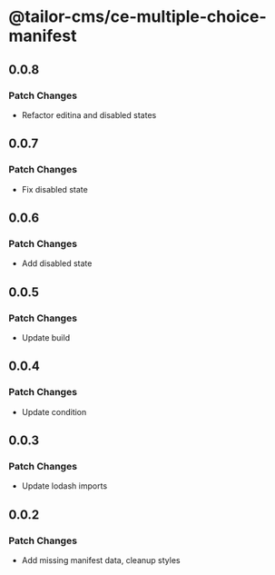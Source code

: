 # @tailor-cms/ce-multiple-choice-manifest

## 0.0.8

### Patch Changes

- Refactor editina and disabled states

## 0.0.7

### Patch Changes

- Fix disabled state

## 0.0.6

### Patch Changes

- Add disabled state

## 0.0.5

### Patch Changes

- Update build

## 0.0.4

### Patch Changes

- Update condition

## 0.0.3

### Patch Changes

- Update lodash imports

## 0.0.2

### Patch Changes

- Add missing manifest data, cleanup styles
